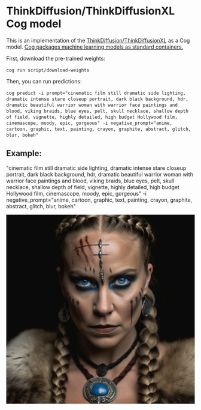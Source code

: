 # ThinkDiffusion/ThinkDiffusionXL Cog model

This is an implementation of the [ThinkDiffusion/ThinkDiffusionXL](hhttps://huggingface.co/ThinkDiffusion/ThinkDiffusionXL) as a Cog model. [Cog packages machine learning models as standard containers.](https://github.com/replicate/cog)

First, download the pre-trained weights:

    cog run script/download-weights

Then, you can run predictions:

    cog predict -i prompt="cinematic film still dramatic side lighting, dramatic intense stare closeup portrait, dark black background, hdr, dramatic beautiful warrior woman with warrior face paintings and blood, viking braids, blue eyes, pelt, skull necklace, shallow depth of field, vignette, highly detailed, high budget Hollywood film, cinemascope, moody, epic, gorgeous" -i negative_prompt="anime, cartoon, graphic, text, painting, crayon, graphite, abstract, glitch, blur, bokeh"

## Example:

"cinematic film still dramatic side lighting, dramatic intense stare closeup portrait, dark black background, hdr, dramatic beautiful warrior woman with warrior face paintings and blood, viking braids, blue eyes, pelt, skull necklace, shallow depth of field, vignette, highly detailed, high budget Hollywood film, cinemascope, moody, epic, gorgeous" -i negative_prompt="anime, cartoon, graphic, text, painting, crayon, graphite, abstract, glitch, blur, bokeh"

![alt text](output.png)
